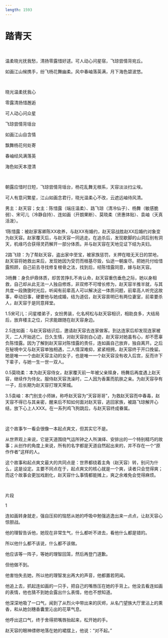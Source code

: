 ```yaml
---
length: 1593
---
```


# 踏青天

<br>

温柔晓光抚我愁，清扬零露惜好逑。可人动心问星宿，飞琼尝情背宛丘。

如画江山候携手，纷飞杨花舞幽柔。风中春岫落英满，月下海色碧波悠。

<br>

晓光温柔抚我心

零露清扬惜邂逅

可人动心问众星

飞琼尝情背瑶台

如画江山自含情

飘舞杨花何处寄

春岫经风满落英

海色如天本澄清

<br>

朝露应惜时日短，飞琼尝情背瑶台，杨花乱舞无根系，天容淡淡扫尘埃。

可人有意问繁星，江山如画念君行，晓光温柔心不改，云遮远岫待风清。

男主：赵天容；女主：陈惜露（端庄温柔）、路飞琼（清冷仙子）、杨舞（敏感脆弱）、宋可儿（冷静自持）、连如画（开朗果断）、莫晓柔（贤惠体贴）、袁岫（天真活泼）。

1陈惜露：被赵家客卿陈XX收养，与赵XX有婚约，赵天容战胜赵XX后婚约对象变为赵天容。赵家覆灭后，与赵天容一同逃走。在追杀后，发现歇脚的山洞后别有洞天，机缘巧合获得灵药解开一部分体质。并与赵天容在天地见证下结为夫妇。

2路飞琼：为了帮赵天容，盗出家中至宝，被家族惩罚，关押在暗无天日的禁地，赵天容将她救出来后，发现她因为受罚而根基尽毁，仙途一朝废尽。把她托付给惜露照顾，自己前去寻找修复根骨之法，找到后，经陈惜露同意，嫁与赵天容。

3杨舞：身负炉鼎体质，却苦苦挣扎不肯认命，赵天容重伤垂危之际，她以身相救，自己却从此无法一人独自修炼，非双修不可增长修为，赵天容半推半就，与其共度一段旖旎时光后，听闻有前辈高人可以解决这一体质问题，前辈高人听完这故事，牵动旧事，硬要他与她成婚，结为道侣，赵天容禀明已有两位妻室，前辈要杀人，赵天容于是同意拜堂。

1.5宋可儿：问星楼弟子，女扮男装，化名柯松与赵天容相识，相助良多，大结局后，放弃楼主之位，只求能跟随在赵天容身边。

2.5连如画：与赵天容结识后，邀请赵天容去连家做客。到达连家后却发现连家被灭，二人开始逃亡。日久生情，对赵天容剖白心迹，赵天容对她虽有心，却不愿辜负陈惜露。因为了解到赵天容对陈惜露的责任，连如画自己放弃，独自离开。之后在秘境中又与赵天容单独相遇，二人情深难抑，紧紧相拥，赵天容终于开口挽留。她是唯一一个由赵天容主动的女子，也是唯一一个赵天容没有收入后宫，反而许下下辈子，与她一生一世一双人。

0.5莫晓柔：本为赵天容侍女，赵家覆灭前一年被父亲赎身，杨舞后再度遇上赵天容，继续作为侍女。服侍赵天容洗澡时，二人因为香薰而肌肤之亲。为赵天容孕有一子，后长期为赵天容打理天荣城。

3.5袁岫：本门别支小师妹，称呼赵天容为“天容哥哥”，为救赵天容而中春毒，赵天容不得已与其亲密，醒来后不知如何面对赵天容，逃回家族，被路飞琼解开心结，放下心上人XXX。在一系列鸡飞狗跳后，与赵天容终成眷属。

<br>

这个故事乍一看会很像一本起点爽文，但其实它不是。

从世界观上来说，它是天道围绕气运所钟之人所演绎、安排出的一个特别精巧的故事；从创作的角度上来说，所有的名字都是天道自然起出来的，并不存在一个“原作作者”这样的人。

这个故事和起点爽文最大的共同点是：世界都绕着主角（赵天容）转，别问为什么，这是设定。主要不同点在于，起点爽文的核心就是一个爽，读者只会觉得爽；而这个故事会更加戏剧化，赵天容什么事情都能摊上，爽之余难免会觉得麻烦。

<br>

片段

1

连如画转身就走，强自压抑的恼怒从她的呼吸中勉强逃逸出来一点点，让赵天容心惊胆战。

他的理智告诉他，她现在非常生气，什么都听不进去，看他什么都是错的。

所以他什么都不该说，什么都不该做。

他应该等一阵子，等她的理智回笼，然后再登门道歉。

但他做不到。

他害怕失去她，所以他的理智发出再大的声音，他都置若罔闻。

他追上去，抓起连如画的一只手，把自己的嘴唇压在她的手背上。他没去看连如画的表情，他也猜不到她会露出什么表情，他也不想知道。

他深深地吸了一口气，闻到了从烈火中带出来的灰烬，从名门望族大厅里沾上的熏香，和从她剑穗香囊里沁出的花草气息。

他呼出这口气，终于舍得把嘴唇抬起来，松开她的手。

赵天容的眼神缥缈地落在她的裙摆上，他说：“对不起。”


